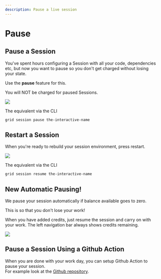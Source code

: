 ```yaml
---
description: Pause a live session
---
```


# Pause

## Pause a Session

You've spent hours configuring a Session with all your code, dependencies etc, but now you want to pause so you don't get charged without losing your state.

Use the **pause** feature for this.

You will NOT be charged for paused Sessions.

![](/images/sessions/pause.gif)

The equivalent via the CLI

```bash
grid session pause the-interactive-name
```

## Restart a Session

When you're ready to rebuild your session environment, press restart.

![](/images/sessions/unpause.gif)

The equivalent via the CLI

```bash
grid session resume the-interactive-name
```

## New Automatic Pausing!

We pause your session automatically if balance available goes to zero.

This is so that you don't lose your work!

When you have added credits, just resume the session and carry on with your work. The left navigation bar always shows credits remaining.

![](/images/sessions/autopausing.gif)

## Pause a Session Using a Github Action

When you are done with your work day, you can setup Github Action to pause your session.  
For example look at the [Github repository](https://github.com/sunitaprakash/grid-session-env).
